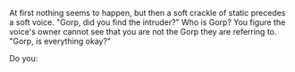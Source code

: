At first nothing seems to happen, but then a soft crackle of static precedes a soft voice.
"Gorp, did you find the intruder?" Who is Gorp? You figure the voice's owner cannot see that 
you are not the Gorp they are referring to. "Gorp, is everything okay?" 

Do you:
